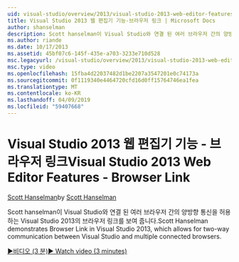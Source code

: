 ```yaml
---
uid: visual-studio/overview/2013/visual-studio-2013-web-editor-features-browser-link
title: Visual Studio 2013 웹 편집기 기능-브라우저 링크 | Microsoft Docs
author: shanselman
description: Scott hanselman이 Visual Studio와 연결 된 여러 브라우저 간의 양방향 통신을 허용 하는 Visual Studio 2013의 브라우저 링크를 보여 줍니다...
ms.author: riande
ms.date: 10/17/2013
ms.assetid: 45bf07c6-145f-435e-a703-3233e710d528
msc.legacyurl: /visual-studio/overview/2013/visual-studio-2013-web-editor-features-browser-link
msc.type: video
ms.openlocfilehash: 15fba4d22037482d1be2207a3547201e0c74173a
ms.sourcegitcommit: 0f1119340e4464720cfd16d0ff15764746ea1fea
ms.translationtype: MT
ms.contentlocale: ko-KR
ms.lasthandoff: 04/09/2019
ms.locfileid: "59407668"
---
```

# <a name="visual-studio-2013-web-editor-features---browser-link"></a><span data-ttu-id="65653-103">Visual Studio 2013 웹 편집기 기능 - 브라우저 링크</span><span class="sxs-lookup"><span data-stu-id="65653-103">Visual Studio 2013 Web Editor Features - Browser Link</span></span>

<span data-ttu-id="65653-104">[Scott Hanselman](https://github.com/shanselman)</span><span class="sxs-lookup"><span data-stu-id="65653-104">by [Scott Hanselman](https://github.com/shanselman)</span></span>

<span data-ttu-id="65653-105">Scott hanselman이 Visual Studio와 연결 된 여러 브라우저 간의 양방향 통신을 허용 하는 Visual Studio 2013의 브라우저 링크를 보여 줍니다.</span><span class="sxs-lookup"><span data-stu-id="65653-105">Scott Hanselman demonstrates Browser Link in Visual Studio 2013, which allows for two-way communication between Visual Studio and multiple connected browsers.</span></span>

[<span data-ttu-id="65653-106">&#9654;비디오 (3 분)</span><span class="sxs-lookup"><span data-stu-id="65653-106">&#9654; Watch video (3 minutes)</span></span>](https://channel9.msdn.com/Blogs/ASP-NET-Site-Videos/visual-studio-2013-web-editor-features-browser-link)
